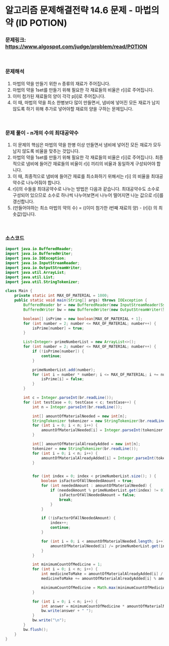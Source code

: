 # 알고리즘 문제해결전략 14.6 문제 - 마법의 약 (ID POTION)

### 문제링크: https://www.algospot.com/judge/problem/read/POTION

<br>

### 문제해석

1. 마법의 약을 만들기 위한 n 종류의 재료가 주어집니다.
1. 마법의 약을 1set를 만들기 위해 필요한 각 재료들의 비율은 r[i]로 주어집니다.
1. 이미 첨가된 재료들의 양이 각각 p[i]로 주어집니다.
1. 이 때, 마법의 약을 최소 한병보다 많이 만들면서, 냄비에 넣어진 모든 재료가 남지 않도록 하기 위해 추가로 넣어야할 재료의 양을 구하는 문제입니다.

<br>

### 문제 풀이 - n개의 수의 최대공약수

1. 이 문제의 핵심은 마법의 약을 한병 이상 만들면서 냄비에 넣어진 모든 재료가 모두 남지 않도록 비율을 맞추는 것입니다.
1. 마법의 약을 1set를 만들기 위해 필요한 각 재료들의 비율은 r[i]로 주어집니다. 최종적으로 냄비에 들어간 재료들의 비율이 r[i] 끼리의 비율과 동일하게 구성되어야 합니다.
1. 이 때, 최종적으로 냄비에 들어간 재료를 최소화하기 위해서는 r[i] 의 비율을 최대공약수로 나누어줘야 합니다.
1. r[i]의 수들을 최대공약수로 나누는 방법은 다음과 같습니다. 최대공약수도 소수로 구성되어 있으므로 소수로 하나씩 나누어보면서 나누어 떨어지면 나눈 값으로 r[i]를 갱신합니다.
1. (만들어야하는 최소 마법의 약의 수) = ((이미 첨가한 i번째 재료의 양) - (r[i]) 의 최솟값)입니다.

<br>

### 소스코드

```java
import java.io.BufferedReader;
import java.io.BufferedWriter;
import java.io.IOException;
import java.io.InputStreamReader;
import java.io.OutputStreamWriter;
import java.util.ArrayList;
import java.util.List;
import java.util.StringTokenizer;

class Main {
    private static int MAX_OF_MATERIAL = 1000;
    public static void main(String[] args) throws IOException {
        BufferedReader br = new BufferedReader(new InputStreamReader(System.in));
        BufferedWriter bw = new BufferedWriter(new OutputStreamWriter(System.out));

        boolean[] isPrime = new boolean[MAX_OF_MATERIAL + 1];
        for (int number = 2; number <= MAX_OF_MATERIAL; number++) {
            isPrime[number] = true;
        }

        List<Integer> primeNumberList = new ArrayList<>();
        for (int number = 2; number <= MAX_OF_MATERIAL; number++) {
            if (!isPrime[number]) {
                continue;
            }

            primeNumberList.add(number);
            for (int i = number * number; i <= MAX_OF_MATERIAL; i += number) {
                isPrime[i] = false;
            }
        }

        int c = Integer.parseInt(br.readLine());
        for (int testCase = 0; testCase < c; testCase++) {
            int n = Integer.parseInt(br.readLine());

            int[] amountOfMaterialNeeded = new int[n];
            StringTokenizer tokenizer = new StringTokenizer(br.readLine());
            for (int i = 0; i < n; i++) {
                amountOfMaterialNeeded[i] = Integer.parseInt(tokenizer.nextToken());
            }

            int[] amountOfMaterialAlreadyAdded = new int[n];
            tokenizer = new StringTokenizer(br.readLine());
            for (int i = 0; i < n; i++) {
                amountOfMaterialAlreadyAdded[i] = Integer.parseInt(tokenizer.nextToken());
            }


            for (int index = 0; index < primeNumberList.size(); ) {
                boolean isFactorOfAllNeededAmount = true;
                for (int neededAmount : amountOfMaterialNeeded) {
                    if (neededAmount % primeNumberList.get(index) != 0) {
                        isFactorOfAllNeededAmount = false;
                        break;
                    }
                }

                if (!isFactorOfAllNeededAmount) {
                    index++;
                    continue;
                }

                for (int i = 0; i < amountOfMaterialNeeded.length; i++) {
                    amountOfMaterialNeeded[i] /= primeNumberList.get(index);
                }
            }

            int minimumCountOfMedicine = 1;
            for (int i = 0; i < n; i++) {
                int medicineToMake = amountOfMaterialAlreadyAdded[i] / amountOfMaterialNeeded[i];
                medicineToMake += amountOfMaterialAlreadyAdded[i] % amountOfMaterialNeeded[i] > 0 ? 1 : 0;

                minimumCountOfMedicine = Math.max(minimumCountOfMedicine, medicineToMake);
            }

            for (int i = 0; i < n; i++) {
                int answer = minimumCountOfMedicine * amountOfMaterialNeeded[i] - amountOfMaterialAlreadyAdded[i];
                bw.write(answer + " ");
            }
            bw.write("\n");
        }
        bw.flush();
    }
}
```
